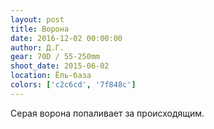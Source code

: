 ```yaml
---
layout: post
title: Ворона
date: 2016-12-02 00:00:00
author: Д.Г.
gear: 70D / 55-250mm
shoot_date: 2015-06-02
location: Ёль-база
colors: ['c2c6cd', '7f848c']
---
```


Серая ворона попаливает за происходящим.
